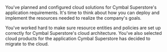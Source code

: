 You've planned and configured cloud solutions for Cymbal Superstore's application requirements. It's time to think about how you can deploy and implement the resources needed to realize the company's goals.

You've worked hard to make sure resource entities and policies are set up correctly for Cymbal Superstore's cloud architecture. You've also selected cloud products for the application Cymbal Superstore has decided to migrate to the cloud.